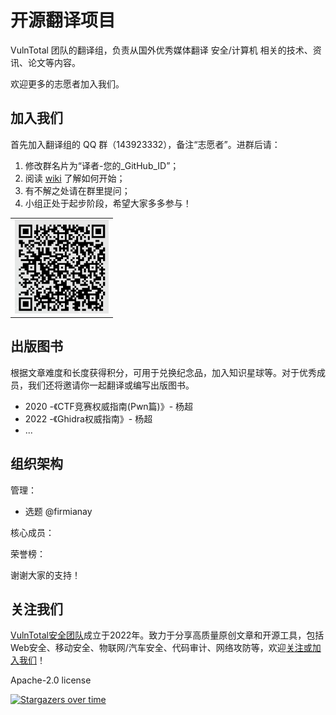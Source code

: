 # 开源翻译项目

VulnTotal 团队的翻译组，负责从国外优秀媒体翻译 安全/计算机 相关的技术、资讯、论文等内容。

欢迎更多的志愿者加入我们。

## 加入我们

首先加入翻译组的 QQ 群（143923332），备注“志愿者”。进群后请：
1. 修改群名片为“译者-您的_GitHub_ID”；
2. 阅读 [wiki](https://firmianay.gitbook.io/translateproject) 了解如何开始；
3. 有不解之处请在群里提问；
4. 小组正处于起步阶段，希望大家多多参与！

<table><tr>
<td align="center"><img src=./qq.jpg width="150"></td>
</tr></table>

## 出版图书

根据文章难度和长度获得积分，可用于兑换纪念品，加入知识星球等。对于优秀成员，我们还将邀请你一起翻译或编写出版图书。

- 2020 -《CTF竞赛权威指南(Pwn篇)》- 杨超
- 2022 -《Ghidra权威指南》- 杨超
- ...

## 组织架构

管理：

- 选题 @firmianay

核心成员：

荣誉榜：

谢谢大家的支持！

## 关注我们

[VulnTotal安全团队](https://github.com/VulnTotal-Team)成立于2022年。致力于分享高质量原创文章和开源工具，包括Web安全、移动安全、物联网/汽车安全、代码审计、网络攻防等，欢迎[关注或加入我们](https://github.com/VulnTotal-Team/.github/blob/main/README.md)！

Apache-2.0 license

[![Stargazers over time](https://starchart.cc/VulnTotal-Team/TranslateProject.svg)](https://starchart.cc/VulnTotal-Team/TranslateProject)
